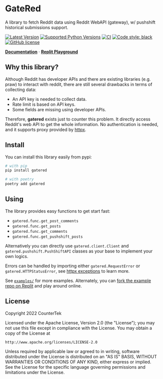 # GateRed

A library to fetch Reddit data using Reddit WebAPI (gateway), w/ pushshift historical submissions support.

[![Latest Version](https://img.shields.io/pypi/v/gatered.svg)](https://pypi.python.org/pypi/gatered)
[![Supported Python Versions](https://img.shields.io/pypi/pyversions/gatered)](https://pypi.python.org/pypi/gatered)
[![CI](https://github.com/countertek/gatered/actions/workflows/ci.yml/badge.svg?branch=main)](https://github.com/countertek/gatered/actions/workflows/ci.yml)
[![Code style: black](https://img.shields.io/badge/code%20style-black-000000.svg)](https://github.com/psf/black)
[![GitHub license](https://img.shields.io/github/license/countertek/gatered)](https://github.com/countertek/gatered/blob/main/LICENSE)

**[Documentation](https://countertek.github.io/gatered)** · **[Replit Playground](https://replit.com/@darekaze/gatered-examples#main.py)**

## Why this library?

Although Reddit has developer APIs and there are existing libraries (e.g. praw) to interact with reddit, there are still several drawbacks in terms of collecting data:

- An API key is needed to collect data.
- Rate limit is based on API keys.
- Some fields are missing using developer APIs.

Therefore, **gatered** exists just to counter this problem. It directly access Reddit's web API to get the whole information. No authentication is needed, and it supports proxy provided by [httpx](https://www.python-httpx.org/advanced/#http-proxying).

## Install

You can install this library easily from pypi:

```bash
# with pip
pip install gatered

# with poetry
poetry add gatered
```

## Using

The library provides easy functions to get start fast:
- `gatered.func.get_post_comments`
- `gatered.func.get_posts`
- `gatered.func.get_comments`
- `gatered.func.get_pushshift_posts`

Alternatively you can directly use `gatered.client.Client` and `gatered.pushshift.PushShiftAPI` classes as your base to implement your own logics.

Errors can be handled by importing either `gatered.RequestError` or `gatered.HTTPStatusError`, see [httpx exceptions](https://www.python-httpx.org/exceptions/) to learn more.

See [`examples/`](https://github.com/countertek/gatered/tree/main/examples/) for more examples. Alternately, you can [fork the example repo on Replit](https://replit.com/@darekaze/gatered-examples#main.py) and play around online.

## License

Copyright 2022 CounterTek

Licensed under the Apache License, Version 2.0 (the "License");
you may not use this file except in compliance with the License.
You may obtain a copy of the License at

    http://www.apache.org/licenses/LICENSE-2.0

Unless required by applicable law or agreed to in writing, software
distributed under the License is distributed on an "AS IS" BASIS,
WITHOUT WARRANTIES OR CONDITIONS OF ANY KIND, either express or implied.
See the License for the specific language governing permissions and
limitations under the License.
